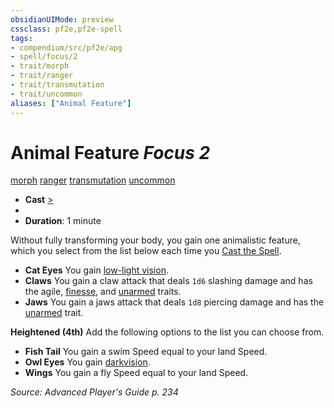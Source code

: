```yaml
---
obsidianUIMode: preview
cssclass: pf2e,pf2e-spell
tags:
- compendium/src/pf2e/apg
- spell/focus/2
- trait/morph
- trait/ranger
- trait/transmutation
- trait/uncommon
aliases: ["Animal Feature"]
---
```

# Animal Feature *Focus 2*   
[morph](morph.md "Morph Effect Trait")  [ranger](Reference/Rules/Traits/ranger.md "Ranger Class Trait")  [transmutation](transmutation.md "Transmutation School Trait")  [uncommon](uncommon.md "Uncommon Rarity Trait")  

- **Cast** [>](chapter-9-playing-the-game.md#Actions "Single Action") 
- 
- **Duration**: 1 minute

Without fully transforming your body, you gain one animalistic feature, which you select from the list below each time you [Cast the Spell](cast-a-spell.md).

- **Cat Eyes** You gain [low-light vision](low-light-vision.md).
- **Claws** You gain a claw attack that deals `1d6` slashing damage and has the agile, [finesse](finesse.md "Finesse Weapon Trait"), and [unarmed](unarmed.md "Unarmed Weapon Trait") traits.
- **Jaws** You gain a jaws attack that deals `1d8` piercing damage and has the [unarmed](unarmed.md "Unarmed Weapon Trait") trait.

**Heightened (4th)** Add the following options to the list you can choose from.

- **Fish Tail** You gain a swim Speed equal to your land Speed.
- **Owl Eyes** You gain [darkvision](Reference/Rules/Abilities/darkvision.md).
- **Wings** You gain a fly Speed equal to your land Speed.

*Source: Advanced Player's Guide p. 234*